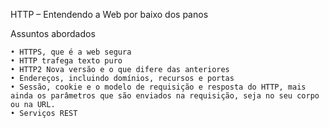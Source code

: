 HTTP – Entendendo a Web por baixo dos panos

Assuntos abordados

    • HTTPS, que é a web segura
    • HTTP trafega texto puro
    • HTTP2 Nova versão e o que difere das anteriores
    • Endereços, incluindo domínios, recursos e portas
    • Sessão, cookie e o modelo de requisição e resposta do HTTP, mais ainda os parâmetros que são enviados na requisição, seja no seu corpo ou na URL.
    • Serviços REST
   
